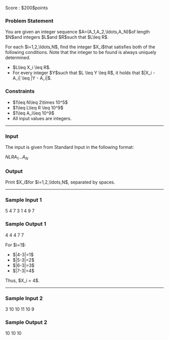 
<div>

<span>

<span>

<p>
Score : $200$points
</p>

<div>

<section>

### **Problem Statement**

<p>
You are given an integer sequence $A=(A_1,A_2,\ldots,A_N)$of length $N$and integers $L$and $R$such that $L\leq R$.
</p>

<p>
For each $i=1,2,\ldots,N$, find the integer $X_i$that satisfies both of the following conditions. Note that the integer to be found is always uniquely determined.
</p>

<ul>

<li>
$L\leq X_i \leq R$.
</li>

<li>
For every integer $Y$such that $L \leq Y \leq R$, it holds that $|X_i - A_i| \leq |Y - A_i|$.
</li>

</ul>

</section>

</div>

<div>

<section>

### **Constraints**

<ul>

<li>
$1\leq N\leq 2\times 10^5$
</li>

<li>
$1\leq L\leq R \leq 10^9$
</li>

<li>
$1\leq A_i\leq 10^9$
</li>

<li>
All input values are integers.
</li>

</ul>

</section>

</div>

---

<div>

<div>

<section>

### **Input**

<p>
The input is given from Standard Input in the following format:
</p>

<div>

$N$$L$$R$$A_1$$\ldots$$A_N$
</div>

</section>

</div>

<div>

<section>

### **Output**

<p>
Print $X_i$for $i=1,2,\ldots,N$, separated by spaces.
</p>

</section>

</div>

</div>

---

<div>

<section>

### **Sample Input 1**

<div>

5 4 7
3 1 4 9 7

</div>

</section>

</div>

<div>

<section>

### **Sample Output 1**

<div>

4 4 4 7 7

</div>

<p>
For $i=1$:
</p>

<ul>

<li>
$|4-3|=1$
</li>

<li>
$|5-3|=2$
</li>

<li>
$|6-3|=3$
</li>

<li>
$|7-3|=4$
</li>

</ul>

<p>
Thus, $X_i = 4$.
</p>

</section>

</div>

---

<div>

<section>

### **Sample Input 2**

<div>

3 10 10
11 10 9

</div>

</section>

</div>

<div>

<section>

### **Sample Output 2**

<div>

10 10 10

</div>

</section>

</div>

</span>

</span>

</div>
